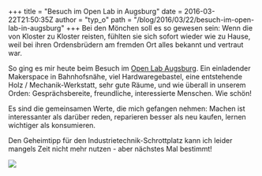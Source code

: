 +++
title = "Besuch im Open Lab in Augsburg"
date = 2016-03-22T21:50:35Z
author = "typ_o"
path = "/blog/2016/03/22/besuch-im-open-lab-in-augsburg"
+++
Bei den Mönchen soll es so gewesen sein: Wenn die von Kloster zu Kloster
reisten, fühlten sie sich sofort wieder wie zu Hause, weil bei ihren
Ordensbrüdern am fremden Ort alles bekannt und vertraut war.

So ging es mir heute beim Besuch im [Open Lab
Augsburg](https://openlab-augsburg.de/). Ein einladender Makerspace in
Bahnhofsnähe, viel Hardwaregebastel, eine entstehende Holz /
Mechanik-Werkstatt, sehr gute Räume, und wie überall in unserem Orden:
Gesprächsbereite, freundliche, interessierte Menschen. Wie schön!

Es sind die gemeinsamen Werte, die mich gefangen nehmen: Machen ist
interessanter als darüber reden, reparieren besser als neu kaufen,
lernen wichtiger als konsumieren.

Den Geheimtipp für den Industrietechnik-Schrottplatz kann ich leider
mangels Zeit nicht mehr nutzen - aber nächstes Mal bestimmt!

[![](/media/20160322_211349.serendipityThumb.jpg)](/media/20160322_211349.jpg)
